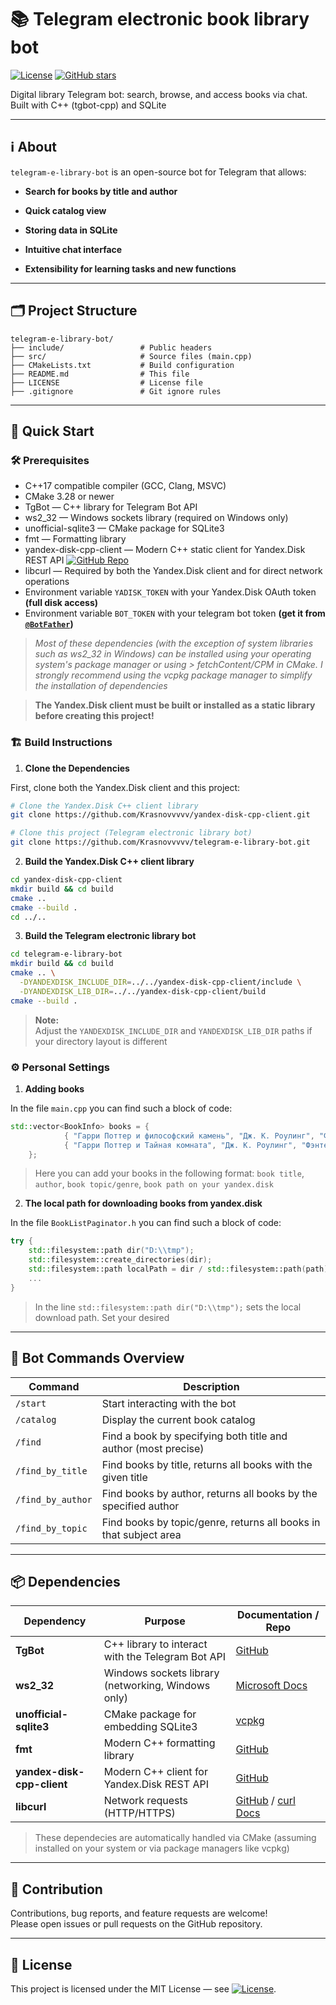# 📚 Telegram electronic book library bot

[![License](https://img.shields.io/github/license/Krasnovvvvv/telegram-e-library-bot)](LICENSE)
[![GitHub stars](https://img.shields.io/github/stars/Krasnovvvvv/telegram-e-library-bot?style=social)](https://github.com/Krasnovvvvv/telegram-e-library-bot/stargazers)

Digital library Telegram bot: search, browse, and access books via chat. Built with C++ (tgbot-cpp) and SQLite

---

## ℹ️ About

`telegram-e-library-bot` is an open-source bot for Telegram that allows:

- **Search for books by title and author**
  
- **Quick catalog view**

- **Storing data in SQLite**

- **Intuitive chat interface**

- **Extensibility for learning tasks and new functions**

---

## 🗂️ Project Structure
```
telegram-e-library-bot/
├── include/                 # Public headers
├── src/                     # Source files (main.cpp)
├── CMakeLists.txt           # Build configuration
├── README.md                # This file
├── LICENSE                  # License file
├── .gitignore               # Git ignore rules
```

---

## 🚀 Quick Start

### 🛠️ Prerequisites

- C++17 compatible compiler (GCC, Clang, MSVC)
- CMake 3.28 or newer
- TgBot — C++ library for Telegram Bot API
- ws2_32 — Windows sockets library (required on Windows only)
- unofficial-sqlite3 — CMake package for SQLite3
- fmt — Formatting library
- yandex-disk-cpp-client — Modern C++ static client for Yandex.Disk REST API  [![GitHub Repo](https://img.shields.io/badge/GitHub_Repo-222222?logo=github&logoColor=white&style=flat-square)](https://github.com/Krasnovvvvv/yandex-disk-cpp-client)
- libcurl — Required by both the Yandex.Disk client and for direct network operations
- Environment variable `YADISK_TOKEN` with your Yandex.Disk OAuth token **(full disk access)**
- Environment variable `BOT_TOKEN` with your telegram bot token **(get it from [`@BotFather`](https://t.me/BotFather))**

> *Most of these dependencies (with the exception of system libraries such as ws2_32 in Windows) can be installed using your operating system's package manager or using > fetchContent/CPM in CMake. I strongly recommend using the vcpkg package manager to simplify the installation of dependencies*

> **The Yandex.Disk client must be built or installed as a static library before creating this project!**


### 🏗️ Build Instructions

1. **Clone the Dependencies**

First, clone both the Yandex.Disk client and this project:
```sh
# Clone the Yandex.Disk C++ client library
git clone https://github.com/Krasnovvvvv/yandex-disk-cpp-client.git

# Clone this project (Telegram electronic library bot)
git clone https://github.com/Krasnovvvvv/telegram-e-library-bot.git

```
2. **Build the Yandex.Disk C++ client library**

```sh
cd yandex-disk-cpp-client
mkdir build && cd build
cmake ..
cmake --build .
cd ../..
```
3. **Build the Telegram electronic library bot**

```sh
cd telegram-e-library-bot
mkdir build && cd build
cmake .. \
  -DYANDEXDISK_INCLUDE_DIR=../../yandex-disk-cpp-client/include \
  -DYANDEXDISK_LIB_DIR=../../yandex-disk-cpp-client/build
cmake --build .
```
> **Note:**  
> Adjust the `YANDEXDISK_INCLUDE_DIR` and `YANDEXDISK_LIB_DIR` paths if your directory layout is different


### ⚙️ Personal Settings

1. **Adding books**

In the file `main.cpp` you can find such a block of code:
```cpp
std::vector<BookInfo> books = {
            { "Гарри Поттер и философский камень", "Дж. К. Роулинг", "Фэнтези", "/files/harry_potter_1.pdf" },
            { "Гарри Поттер и Тайная комната", "Дж. К. Роулинг", "Фэнтези", "/files/harry_potter_2.pdf" }
    };
```
> Here you can add your books in the following format: `book title`, `author`, `book topic/genre`, `book path on your yandex.disk`

2. **The local path for downloading books from yandex.disk**

In the file `BookListPaginator.h` you can find such a block of code:
```cpp
try {
    std::filesystem::path dir("D:\\tmp");
    std::filesystem::create_directories(dir);
    std::filesystem::path localPath = dir / std::filesystem::path(path).filename();
    ...
}
```
> In the line `std::filesystem::path dir("D:\\tmp");` sets the local download path. Set your desired

---

## 🤖 Bot Commands Overview

| Command             | Description                                                        |
|---------------------|--------------------------------------------------------------------|
| `/start`            | Start interacting with the bot                                     |
| `/catalog`          | Display the current book catalog                                   |
| `/find`             | Find a book by specifying both title and author (most precise)     |
| `/find_by_title`    | Find books by title, returns all books with the given title        |
| `/find_by_author`   | Find books by author, returns all books by the specified author    |
| `/find_by_topic`    | Find books by topic/genre, returns all books in that subject area  |

---

## 📦 Dependencies

| Dependency                  | Purpose                                               | Documentation / Repo                                         |
|-----------------------------|------------------------------------------------------|--------------------------------------------------------------|
| **TgBot**                   | C++ library to interact with the Telegram Bot API    | [GitHub](https://github.com/reo7sp/tgbot-cpp)                |
| **ws2_32**                  | Windows sockets library (networking, Windows only)   | [Microsoft Docs](https://docs.microsoft.com/en-us/windows/win32/winsock/windows-sockets-start-page-2) |
| **unofficial-sqlite3**      | CMake package for embedding SQLite3                  | [vcpkg](https://github.com/microsoft/vcpkg/tree/master/ports/sqlite3) |
| **fmt**                     | Modern C++ formatting library                        | [GitHub](https://github.com/fmtlib/fmt)                      |
| **yandex-disk-cpp-client**  | Modern C++ client for Yandex.Disk REST API           | [GitHub](https://github.com/Krasnovvvvv/yandex-disk-cpp-client) |
| **libcurl**                 | Network requests (HTTP/HTTPS)                        | [GitHub](https://github.com/curl/curl) / [curl Docs](https://curl.se/libcurl/) |

> These dependecies are automatically handled via CMake (assuming installed on your system or via package managers like vcpkg)

---

## 🤝 Contribution

Contributions, bug reports, and feature requests are welcome!  
Please open issues or pull requests on the GitHub repository.

---

## 📝 License

This project is licensed under the MIT License — see [![License](https://img.shields.io/github/license/Krasnovvvvv/telegram-e-library-bot)](LICENSE).



